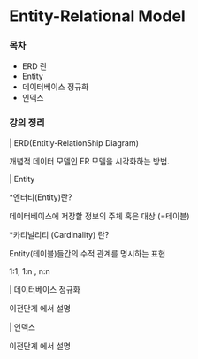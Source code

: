 # Entity-Relational Model

### 목차

* ERD 란
* Entity
* 데이터베이스 정규화
* 인덱스

### 강의 정리

&#x20;\| ERD(Entitiy-RelationShip Diagram)

개념적 데이터 모델인 ER 모델을 시각화하는 방법.&#x20;

&#x20;\| Entity

\*엔터티(Entity)란?

데이터베이스에 저장할 정보의 주체 혹은 대상 (=테이블)

\*카티널리티 (Cardinality) 란?

Entity(테이블)들간의 수적 관계를 명시하는 표현

1:1, 1:n , n:n

&#x20;\| 데이터베이스 정규화

이전단계 에서 설명

&#x20;\| 인덱스

이전단계 에서 설명
